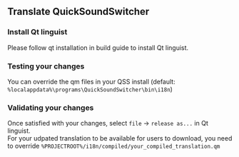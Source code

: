 ## Translate QuickSoundSwitcher

### Install Qt linguist

Please follow qt installation in build guide to install Qt linguist.

### Testing your changes

You can override the qm files in your QSS install (default: `%localappdata%\programs\QuickSoundSwitcher\bin\i18n`)

### Validating your changes

Once satisfied with your changes, select `file` -> `release as...` in Qt linguist.  
For your udpated translation to be available for users to download, you need to override `%PROJECTROOT%/i18n/compiled/your_compiled_translation.qm`